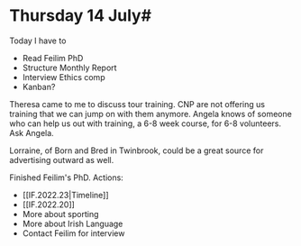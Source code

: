 # Thursday 14 July#

Today I have to
- Read Feilim PhD
- Structure Monthly Report
- Interview Ethics comp
- Kanban?

Theresa came to me to discuss tour training. CNP are not offering us training that we can jump on with them anymore. Angela knows of someone who can help us out with training, a 6-8 week course, for 6-8 volunteers. Ask Angela.

Lorraine, of Born and Bred in Twinbrook, could be a great source for advertising outward as well.

Finished Feilim's PhD. Actions:
- [[IF.2022.23|Timeline]]
- [[IF.2022.20]]
- More about sporting
- More about Irish Language
- Contact Feilim for interview